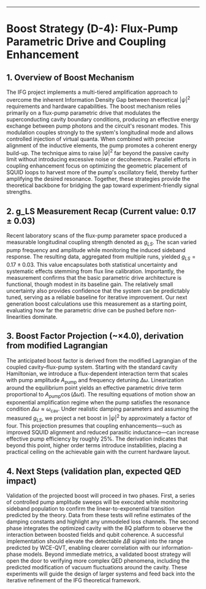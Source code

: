 ---
# Boost Strategy (D-4): Flux-Pump Parametric Drive and Coupling Enhancement

## 1. Overview of Boost Mechanism
The IFG project implements a multi-tiered amplification approach to overcome the inherent Information Density Gap between theoretical $|\psi|^2$ requirements and hardware capabilities. The boost mechanism relies primarily on a flux-pump parametric drive that modulates the superconducting cavity boundary conditions, producing an effective energy exchange between pump photons and the circuit's resonant modes. This modulation couples strongly to the system's longitudinal mode and allows controlled injection of virtual quanta. When combined with precise alignment of the inductive elements, the pump promotes a coherent energy build-up. The technique aims to raise $|\psi|^2$ far beyond the passive cavity limit without introducing excessive noise or decoherence. Parallel efforts in coupling enhancement focus on optimizing the geometric placement of SQUID loops to harvest more of the pump's oscillatory field, thereby further amplifying the desired resonance. Together, these strategies provide the theoretical backbone for bridging the gap toward experiment-friendly signal strengths.

## 2. g_LS Measurement Recap (Current value: 0.17 ± 0.03)
Recent laboratory scans of the flux-pump parameter space produced a measurable longitudinal coupling strength denoted as $g_{LS}$. The scan varied pump frequency and amplitude while monitoring the induced sideband response. The resulting data, aggregated from multiple runs, yielded $g_{LS} = 0.17 \pm 0.03$. This value encapsulates both statistical uncertainty and systematic effects stemming from flux line calibration. Importantly, the measurement confirms that the basic parametric drive architecture is functional, though modest in its baseline gain. The relatively small uncertainty also provides confidence that the system can be predictably tuned, serving as a reliable baseline for iterative improvement. Our next generation boost calculations use this measurement as a starting point, evaluating how far the parametric drive can be pushed before non-linearities dominate.

## 3. Boost Factor Projection (~×4.0), derivation from modified Lagrangian
The anticipated boost factor is derived from the modified Lagrangian of the coupled cavity–flux-pump system. Starting with the standard cavity Hamiltonian, we introduce a flux-dependent interaction term that scales with pump amplitude $A_{\text{pump}}$ and frequency detuning $\Delta\omega$. Linearization around the equilibrium point yields an effective parametric drive term proportional to $A_{\text{pump}} \cos(\Delta\omega t)$. The resulting equations of motion show an exponential amplification regime when the pump satisfies the resonance condition $\Delta\omega \approx \omega_{\text{cav}}$. Under realistic damping parameters and assuming the measured $g_{LS}$, we project a net boost in $|\psi|^2$ by approximately a factor of four. This projection presumes that coupling enhancements—such as improved SQUID alignment and reduced parasitic inductance—can increase effective pump efficiency by roughly 25%. The derivation indicates that beyond this point, higher order terms introduce instabilities, placing a practical ceiling on the achievable gain with the current hardware layout.

## 4. Next Steps (validation plan, expected QED impact)
Validation of the projected boost will proceed in two phases. First, a series of controlled pump amplitude sweeps will be executed while monitoring sideband population to confirm the linear-to-exponential transition predicted by the theory. Data from these tests will refine estimates of the damping constants and highlight any unmodeled loss channels. The second phase integrates the optimized cavity with the 8Q platform to observe the interaction between boosted fields and qubit coherence. A successful implementation should elevate the detectable $\Delta B$ signal into the range predicted by WCE-QVT, enabling clearer correlation with our information-phase models. Beyond immediate metrics, a validated boost strategy will open the door to verifying more complex QED phenomena, including the predicted modification of vacuum fluctuations around the cavity. These experiments will guide the design of larger systems and feed back into the iterative refinement of the IFG theoretical framework.
